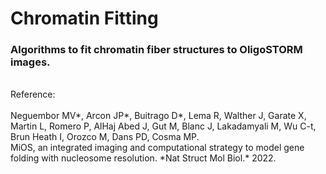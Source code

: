 # Chromatin Fitting

### Algorithms to fit chromatin fiber structures to OligoSTORM images.
<br>
Reference:<br><br>
Neguembor MV*, Arcon JP*, Buitrago D*, Lema R, Walther J, Garate X, Martin L, Romero P, AlHaj Abed J, Gut M, Blanc J, Lakadamyali M, Wu C-t, Brun Heath I, Orozco M, Dans PD, Cosma MP.<br>
MiOS, an integrated imaging and computational strategy to model gene folding with nucleosome resolution. *Nat Struct Mol Biol.* 2022.
